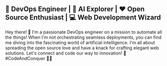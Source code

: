 <h2>🚀 DevOps Engineer | 🤖 AI Explorer | ❤️ Open Source Enthusiast | 💻 Web Development Wizard</h2>

Hey there! 👋 I'm a passionate DevOps engineer on a mission to automate all the things! When I'm not orchestrating seamless deployments, you can find me diving into the fascinating world of artificial intelligence. I'm all about spreading the open source love and have a knack for crafting elegant web solutions. Let's connect and code our way to innovation! 🌟 #CodeAndConquer 🚀🌐
